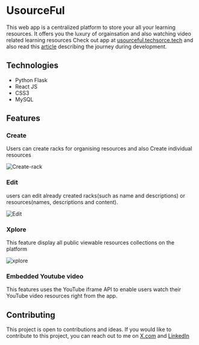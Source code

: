 # **UsourceFul**
This web app is a centralized platform to store your all your learning resources. It offers you the luxury of orgainsation and also watching video related learning resources
Check out app at [usourceful.techsorce.tech]('https://usourceful.techsorce.tech') and also read this [article]('https://medium.com/@delicate0mind/usourceful-my-journey-building-and-deploying-my-first-web-app-25881e733d29') describing the journey during development.


## Technologies
- Python Flask
- React JS
- CSS3
- MySQL

## Features

### Create 
Users can create racks for organising resources and also Create individual resources


![Create-rack](https://raw.githubusercontent.com/piusaaron/Usourceful/main/images/Create-rack.png)

### Edit
users can edit already created racks(such as name and descriptions) or resources(names, descriptions and content).

![Edit](https://raw.githubusercontent.com/piusaaron/Usourceful/main/images/Edit.png)

### Xplore
This feature display all public viewable resources collections on the platform

![xplore](https://raw.githubusercontent.com/piusaaron/Usourceful/main/images/Xplore.png)

### Embedded Youtube video
This features uses the YouTube iframe API to enable users watch their YouTube video resources right from the app.


## Contributing
This project is open to contributions and ideas. If you would like to contribute to this project, you can reach out to me on [X.com]('https://twitter.com/ascii_pius') and [LinkedIn]('https://linkedin.com/pius-aaron042')

